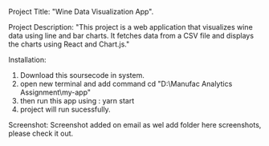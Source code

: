 Project Title:
"Wine Data Visualization App".

Project Description:
"This project is a web application that visualizes wine data using line and bar charts. It fetches data from a CSV file and displays the charts using React and Chart.js."

Installation:
1. Download this soursecode in system.
2. open new terminal and add command cd "D:\Manufac Analytics Assignment\my-app"
3. then run this app using : yarn start
4. project will run sucessfully.

Screenshot:
Screenshot added on email as wel add folder here screenshots, please check it out.

